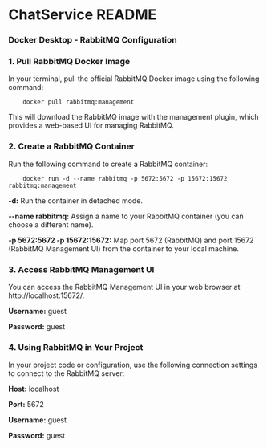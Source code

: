 # ChatService README

### Docker Desktop - RabbitMQ Configuration
### 1. Pull RabbitMQ Docker Image
In your terminal, pull the official RabbitMQ Docker image using the following command:

        docker pull rabbitmq:management

This will download the RabbitMQ image with the management plugin, which provides a web-based UI for managing RabbitMQ.

### 2. Create a RabbitMQ Container
Run the following command to create a RabbitMQ container:

        docker run -d --name rabbitmq -p 5672:5672 -p 15672:15672 rabbitmq:management

**-d:** Run the container in detached mode.

**--name rabbitmq:** Assign a name to your RabbitMQ container (you can choose a different name).

**-p 5672:5672 -p 15672:15672:** Map port 5672 (RabbitMQ) and port 15672 (RabbitMQ Management UI) from the container to your local machine.


### 3. Access RabbitMQ Management UI
You can access the RabbitMQ Management UI in your web browser at http://localhost:15672/.

**Username:** guest

**Password:** guest


### 4. Using RabbitMQ in Your Project
In your project code or configuration, use the following connection settings to connect to the RabbitMQ server:

**Host:** localhost

**Port:** 5672

**Username:** guest

**Password:** guest
